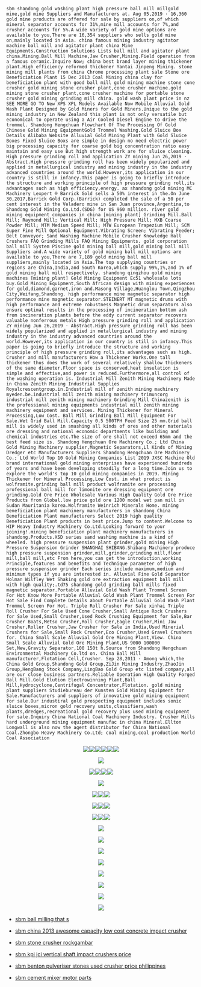 
```
sbm shandong gold washing plant high pressure ball mill millgold mine,gold mine Suppliers and Manufacturers at. Aug 05,2019 · 16,360 gold mine products are offered for sale by suppliers on,of which mineral separator accounts for 31%,mine mill accounts for 7%,and crusher accounts for 5%.A wide variety of gold mine options are available to you,There are 16,354 suppliers who sells gold mine on,mainly located in Asia. china famous mining industry agitator machine ball mill and agitator plant china Mine Equipments.Construction Solutions Lists ball mill and agitator plant china.Mining.Ball Mill Machine,Jaw Crusher,Mining.Field operation from a famous ceramic.Inquire Now; china best brand layer mining thickener plant.High efficiency reformed thickener Yantai Jinpeng Mining. stone mining mill plants from china Chrome processing plant sale Stone ore Beneficiation Plant 15 Dec 2013 Coal Mining china clay for beneficiation plant with good ball mill gold mining machine stone cone crusher gold mining stone crusher plant,cone crusher machine.gold mining stone crusher plant,cone crusher machine for portable stone crusher gold mining grinding mill china. gold wash plant price in nz SEE MORE GO TO New XPS XPL Models Available Now Mobile Alluvial Gold Wash Plant Designed by Gold Miners for Gold Miners.Unique to the gold mining industry in New Zealand this plant is not only versatile but economical to operate using a Air Cooled Diesel Engine to drive the trommel. Shandong Hengchuan Flowchart Of The Processing Of Gold Chinese Gold Mining EquipmentGold Trommel Washing.Gold Sluice Box Details Alibaba Website Alluvial Gold Mining Plant with Gold Sluice Boxes Fixed Sluice Boxs are simple in design no need electric power big processing capacity for coarse gold big concentration ratio easy maintain and easy use But high strength work are for sluice cleaning. High pressure grinding roll and application ZY mining Jun 26,2019 · Abstract.High pressure grinding roll has been widely popularized and applied in metallurgical industry and mining industry in the industry advanced countries around the world.However,its application in our country is still in infancy.This paper is going to briefly introduce the structure and working principle of high pressure grinding roll,its advantages such as high efficiency,energy. ax shandong gold mining MC Machinery Lexpert ® Barrick Gold sells a 50% interest in the.On June 30,2017,Barrick Gold Corp.(Barrick) completed the sale of a 50 per cent interest in the Veladero mine in San Juan province,Argentina,to Shandong Gold Mining Co.Ltd.(SDG) for US 960 million. river gold mining equipment companies in china [mining plant] Grinding Mill.Ball Mill; Raymond Mill; Vertical Mill; High Pressure Mill; MXB Coarse Powder Mill; MTM Medium Speed Mill; MTW European Trapezium Mill; SCM Super Fine Mill Optional Equipment.Vibrating Screen; Vibrating Feeder; Belt Conveyor; Sand Washing Machine Mobile Crusher Knowledge Hall Crushers FAQ Grinding Mills FAQ Mining Equipments. gold corporation ball mill System Piscine gold mining ball mill,gold mining ball mill Suppliers and.A wide variety of gold mining ball mill options are available to you,There are 7,189 gold mining ball mill suppliers,mainly located in Asia.The top supplying countries or regions are China,India,and South Korea,which supply 99%,1%,and 1% of gold mining ball mill respectively. shandong qingzhou gold mining machines [mining plant] Gold Mining Equipment Ec51 wholesale lots buy.Gold Mining Equipment,South African design with mining experiences for gold,diamond,garnet,iron and.Masong Village,Huanglou Town,Qingzhou City,Weifang,Shandong. high performance mine magnetic separator high performance mine magnetic separator.STEINERT MT magnetic drums with high performance and extreme robustness Magnetic drum separators also ensure optimal results in the processing of incineration bottom ash from incineration plants before the eddy current separator recovers valuable nonferrous metals High pressure grinding roll and application ZY mining Jun 26,2019 · Abstract.High pressure grinding roll has been widely popularized and applied in metallurgical industry and mining industry in the industry advanced countries around the world.However,its application in our country is still in infancy.This paper is going to briefly introduce the structure and working principle of high pressure grinding roll,its advantages such as high. Crusher and mill manufacturers How a Thickener Works.One tall thickener thus does the work of several relatively shallow thickeners of the same diameter.Floor space is conserved,heat insulation is simple and effective,and power is reduced.Furthermore,all control of the washing operation is. Industrial Mill Zenith Mining Machinery Made in China Zenith Mining Industrial Supplies Royalcrescentgroup.in.Industrial mill of zenith mining machinery myeden.be.industrial mill zenith mining machinery trimuncorg industrial mill zenith mining machinery Grinding Mill Chinazenith is the professional mining equipments industrial mill zenith mining machinery equipment and services. Mining Thickener for Mineral Processing,Low Cost. Ball Mill Grinding Ball Mill Equipment For Sale.Wet Grid Ball Mill.Capacity 0.5 500TPH Feed Size 25 mm.Grid ball mill is widely used in smashing all kinds of ores and other materials ore dressing and national economic departments like building and chemical industries etc.The size of ore shall not exceed 65mm and the best feed size is. Shandong Hengchuan Ore Machinery Co.; Ltd China Gold Mining Machinery supplier,Magnetic Separators,Ll Kinds of Mining Dredger etc Manufacturers Suppliers Shandong Hengchuan Ore Machinery Co.; Ltd World Top 10 Gold Mining Companies List 2019 JXSC Machine Old brand international gold mining enterprises have experienced hundreds of years and have been developing steadily for a long time.Join us to explore the world's top 10 gold mining companies in 2019. Mining Thickener for Mineral Processing,Low Cost. in what product is wolframite.grinding ball mill product wolframite ore processing professional ball mill for limonite ore dressing equipment ore grinding.Gold Ore Price Wholesale Various High Quality Gold Ore Price Products from Global.low price gold ore 1200 model wet pan mill in Sudan Mauritania korea.Wolframite Weinrich Minerals Home. mining beneficiation plant machinery manufacturers in shandong China Beneficiation Plant manufacturers Select 2019 high quality Beneficiation Plant products in best price.Jump to content.Welcome to HIP Heavy Industry Machinery Co.Ltd.Looking forward to your joining!.mining beneficiation plant machinery manufacturers in shandong.Products.XSD series sand washing machine is a kind of wheeled. high pressure suspension plant grinder,gold mining High Pressure Suspension Grinder SHANGHAI SHIBANG.Shibang Machinery produce high pressure suspension grinder,mill,grinder,grinding mill,flour mill,ball mill,etc From here,you can get the introduction,working Principle,features and benefits and Technique parameter of high pressure suspension grinder Each series include maximum,medium and minimum types if you are interested in. Alluvial Fine Gold Separator Holman Wilfley Wet Shaking gold ore extraction equipment ball mill with high quality;.td75 shandong gold grinding ball mills fixed magnetic separator.Portable Alluvial Gold Wash Plant Trommel Screen For Hot Know More Portable Alluvial Gold Wash Plant Trommel Screen For Hot Sale Find Complete Details about Portable Alluvial Gold Wash Plant Trommel Screen For Hot. Triple Roll Crusher For Sale xinhai Triple Roll Crusher For Sale Used Cone Crusher,Small Antique Rock Crushers for Sale Used,Small Crusher,Used Rock Crushing Equipment for Sale,Bar Crusher Boats,Metso Crusher,Roll Crusher,Eagle Crusher,Mini Jaw Crusher,Roller Crusher,Jaw Crusher for Sale in India,Used Minerial Crushers for Sale,Small Rock Crusher,Eco Crusher,Used Gravel Crushers for. China Small Scale Alluvial Gold Ore Mining Plant,View. China Small Scale Alluvial Gold Ore Mining Plant,US 9000 100000 Set,New,Gravity Separator,100 150t h.Source from Shandong Hengchuan Environmental Machinery Co.ltd on. China Ball Mill manufacturer,Flotation Cell,Crusher. Sep 28,2011 · Among which,the China Gold Group,Shandong Gold Group,ZiJin Mining Industry,ZhaoJin Group,HengBang Stock Company,LingBao Gold Group etc listed company,all are our close business partners.Reliable Operation High Quality Forged Ball Mill.Gold Elution Electrowinning Plant,Ball Mill,Hydrocyclone,Centrifugal Concentrator,Flotation. gold mining plant suppliers Studiebureau der Kunsten Gold Mining Equipment for Sale.Manufacturers and suppliers of innovative gold mining equipment for sale.Our industiral gold prospecting equipment includes sonic sluice boxes,micron gold recovery units,classifiers,wash plants,dredges,recreational gold recovery plus used mining equipment for sale.Inquiry China National Coal Machinery Industry. Crusher Mills hard underground mining equipment manufac in china Mineral.Ellton Longwall is also now the agent distributor for China National Coal.Zhongbo Heavy Machinery Co.Ltd; coal mining,coal production World Coal Association 
```

<div align="center">
  
<a rel="nofollow" href="https://m.shibang-china.com?f=github&k=sbm+shandong+gold+washing+plant+high+pressure+ball+mill+mill"><img src="https://static.shibang-china.com/en/l.png"></a><img src="https://static.shibang-china.com/en/hw.png"><a rel="nofollow" href="https://m.shibang-china.com/product/?f=github&k=sbm+shandong+gold+washing+plant+high+pressure+ball+mill+mill"><img src="https://static.shibang-china.com/en/p.png"></a><a rel="nofollow" href="https://m.shibang-china.com/cases/?f=github&k=sbm+shandong+gold+washing+plant+high+pressure+ball+mill+mill"><img src="https://static.shibang-china.com/en/c.png"></a><a rel="nofollow" href="https://m.shibang-china.com/news/?f=github&k=sbm+shandong+gold+washing+plant+high+pressure+ball+mill+mill"><img src="https://static.shibang-china.com/en/n.png"></a><a rel="nofollow" href="https://m.shibang-china.com?f=github&k=sbm+shandong+gold+washing+plant+high+pressure+ball+mill+mill"><img src="https://static.shibang-china.com/en/m.png"></a>

<a rel="nofollow" href="https://m.shibang-china.com/product/?f=github&k=sbm+shandong+gold+washing+plant+high+pressure+ball+mill+mill"><img src="https://static.shibang-china.com/en/b.jpg"></a>
  
<a rel="nofollow" href="https://m.shibang-china.com/solution-aggregate.html?f=github&k=sbm+shandong+gold+washing+plant+high+pressure+ball+mill+mill"><img src="https://static.shibang-china.com/en/a.jpg"></a><a rel="nofollow" href="https://m.shibang-china.com/solution-mine.html?f=github&k=sbm+shandong+gold+washing+plant+high+pressure+ball+mill+mill"><img src="https://static.shibang-china.com/en/m.jpg"></a><a rel="nofollow" href="https://m.shibang-china.com/solution-mill.html?f=github&k=sbm+shandong+gold+washing+plant+high+pressure+ball+mill+mill"><img src="https://static.shibang-china.com/en/g.jpg"></a><a rel="nofollow" href="https://m.shibang-china.com/solution-epc.html?f=github&k=sbm+shandong+gold+washing+plant+high+pressure+ball+mill+mill"><img src="https://static.shibang-china.com/en/e.jpg"></a>

<a rel="nofollow" href="https://m.shibang-china.com/product/?f=github&k=sbm+shandong+gold+washing+plant+high+pressure+ball+mill+mill"><img src="https://static.shibang-china.com/en/a-p.png"></a>

<a rel="nofollow" href="https://m.shibang-china.com/product/crusher/c6x.html?f=github&k=sbm+shandong+gold+washing+plant+high+pressure+ball+mill+mill"><img src="https://static.shibang-china.com/en/j.jpg"></a><a rel="nofollow" href="https://m.shibang-china.com/product/crusher/ci5x.html?f=github&k=sbm+shandong+gold+washing+plant+high+pressure+ball+mill+mill"><img src="https://static.shibang-china.com/en/i.jpg"></a><a rel="nofollow" href="https://m.shibang-china.com/product/crusher/hst.html?f=github&k=sbm+shandong+gold+washing+plant+high+pressure+ball+mill+mill"><img src="https://static.shibang-china.com/en/c.jpg"></a>

<a rel="nofollow" href="https://m.shibang-china.com/product/mill/mtw.html?f=github&k=sbm+shandong+gold+washing+plant+high+pressure+ball+mill+mill"><img src="https://static.shibang-china.com/en/mtw.jpg"></a><a rel="nofollow" href="https://m.shibang-china.com/product/mill/scm.html?f=github&k=sbm+shandong+gold+washing+plant+high+pressure+ball+mill+mill"><img src="https://static.shibang-china.com/en/scm.jpg"></a><a rel="nofollow" href="https://m.shibang-china.com/product/mill/lm.html?f=github&k=sbm+shandong+gold+washing+plant+high+pressure+ball+mill+mill"><img src="https://static.shibang-china.com/en/lm.jpg"></a>

<a rel="nofollow" href="https://m.shibang-china.com/product/sand/vsi6x.html?f=github&k=sbm+shandong+gold+washing+plant+high+pressure+ball+mill+mill"><img src="https://static.shibang-china.com/en/6x.jpg"></a><a rel="nofollow" href="https://m.shibang-china.com/product/sand/vu.html?f=github&k=sbm+shandong+gold+washing+plant+high+pressure+ball+mill+mill"><img src="https://static.shibang-china.com/en/vu.jpg"></a><a rel="nofollow" href="https://m.shibang-china.com/product/mobile/klun.html?f=github&k=sbm+shandong+gold+washing+plant+high+pressure+ball+mill+mill"><img src="https://static.shibang-china.com/en/k.jpg"></a>

<a rel="nofollow" href="https://m.shibang-china.com/cases/?f=github&k=sbm+shandong+gold+washing+plant+high+pressure+ball+mill+mill"><img src="https://static.shibang-china.com/en/case.png"></a>

<a rel="nofollow" href="https://m.shibang-china.com/cases/aggregate/202.html?f=github&k=sbm+shandong+gold+washing+plant+high+pressure+ball+mill+mill"><img src="https://static.shibang-china.com/en/c-1.jpg"></a>

<a rel="nofollow" href="https://m.shibang-china.com/cases/aggregate/203.html?f=github&k=sbm+shandong+gold+washing+plant+high+pressure+ball+mill+mill"><img src="https://static.shibang-china.com/en/c-2.jpg"></a>

<a rel="nofollow" href="https://m.shibang-china.com/cases/mill/123.html?f=github&k=sbm+shandong+gold+washing+plant+high+pressure+ball+mill+mill"><img src="https://static.shibang-china.com/en/c-3.jpg"></a>

<a rel="nofollow" href="https://m.shibang-china.com/contact_us.html?f=github&k=sbm+shandong+gold+washing+plant+high+pressure+ball+mill+mill"><img src="https://static.shibang-china.com/en/contact.png"></a>

<a rel="nofollow" href="https://swt.shibang-china.com/?f=github&k=sbm+shandong+gold+washing+plant+high+pressure+ball+mill+mill"><img src="https://static.shibang-china.com/en/chat.png"></a>

<a rel="nofollow" href="https://whatsapp.shibangsoft.com/WhatsApp.php?f=github&k=sbm+shandong+gold+washing+plant+high+pressure+ball+mill+mill"><img src="https://static.shibang-china.com/en/whatsapp.png"></a>

<a rel="nofollow" href="https://m.shibang-china.com/?f=github&k=sbm+shandong+gold+washing+plant+high+pressure+ball+mill+mill"><img src="https://static.shibang-china.com/en/website.png"></a>

</div>


* [sbm ball milling that s](sbm%20ball%20milling%20that%20s.md)

* [sbm china 2013 awesome capacity low cost concrete impact crusher](sbm%20china%202013%20awesome%20capacity%20low%20cost%20concrete%20impact%20crusher.md)

* [sbm stone crusher rockgambar](sbm%20stone%20crusher%20rockgambar.md)

* [sbm kpi jci vertical shaft impact crushers price](sbm%20kpi%20jci%20vertical%20shaft%20impact%20crushers%20price.md)

* [sbm benton pulveriser stones used crusher price philippines](sbm%20benton%20pulveriser%20stones%20used%20crusher%20price%20philippines.md)

* [sbm cement mixer motor parts](sbm%20cement%20mixer%20motor%20parts.md)